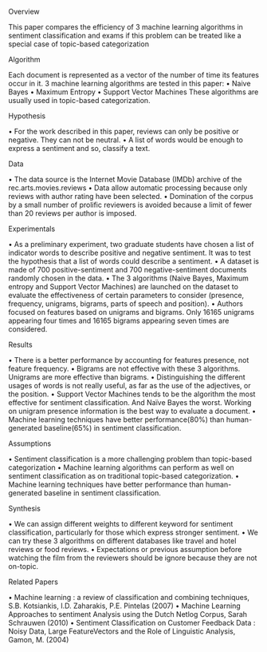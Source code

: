 Overview

This paper compares the efficiency of 3 machine learning algorithms in sentiment classification and exams if this problem can be treated like a special case of topic-based categorization

Algorithm

Each document is represented as a vector of the number of time its features occur in it.
3 machine learning algorithms are tested in this paper:
•	Naive Bayes
•	Maximum Entropy
•	Support Vector Machines
These algorithms are usually used in topic-based categorization.

Hypothesis

•	For the work described in this paper, reviews can only be positive or negative. They can not be neutral.
•	A list of words would be enough to express a sentiment and so, classify a text.

Data

•	The data source is the Internet Movie Database (IMDb) archive of the rec.arts.movies.reviews
•	Data allow automatic processing because only reviews with author rating have been selected.
•	Domination of the corpus by a small number of prolific reviewers is avoided because a limit of fewer than 20 reviews per author is imposed.


Experimentals

•	As a preliminary experiment, two graduate students have chosen a list of indicator words to describe positive and negative sentiment. It was to test the hypothesis that a list of words could describe a sentiment. 
•	A dataset is made of 700 positive-sentiment and 700 negative-sentiment documents randomly chosen in the data.
•	The 3 algorithms (Naive Bayes, Maximum entropy and Support Vector Machines) are launched on the dataset to evaluate the effectiveness of certain parameters to consider (presence, frequency, unigrams, bigrams, parts of speech and position).
•	Authors focused on features based on unigrams and bigrams. Only 16165 unigrams appearing four times and 16165 bigrams appearing seven times are considered.


Results

•	There is a better performance by accounting for features presence, not feature frequency.
•	Bigrams are not effective with these 3 algorithms. Unigrams are more effective than bigrams.
•	Distinguishing the different usages of words is not really useful, as far as the use of the adjectives, or the position.
•	Support Vector Machines tends to be the algorithm the most effective for sentiment classification. And Naïve Bayes the worst. Working on unigram presence information is the best way to evaluate a document. 
•	Machine learning techniques have better performance(80%) than human-generated baseline(65%) in sentiment classification.


Assumptions

•	Sentiment classification is a more challenging problem than topic-based categorization
•	Machine learning algorithms can perform as well on sentiment classification as on traditional topic-based categorization.
•	Machine learning techniques have better performance than human-generated baseline in sentiment classification.


Synthesis

•	We can assign different weights to different keyword for sentiment classification, particularly for those which express stronger sentiment.
•	We can try these 3 algorithms on different databases like travel and hotel reviews or food reviews.
•	Expectations or previous assumption before watching the film from the reviewers should be ignore because they are not on-topic. 


Related Papers

•	Machine learning : a review of classification and combining techniques, S.B. Kotsiankis, I.D. Zaharakis, P.E. Pintelas (2007)
•	Machine Learning Approaches to sentiment Analysis using the Dutch Netlog Corpus, Sarah Schrauwen (2010)
•	Sentiment Classification on Customer Feedback Data : Noisy Data, Large FeatureVectors and the Role of Linguistic Analysis, Gamon, M. (2004)

	
